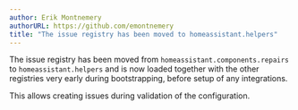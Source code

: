```yaml
---
author: Erik Montnemery
authorURL: https://github.com/emontnemery
title: "The issue registry has been moved to homeassistant.helpers"
---
```


The issue registry has been moved from `homeassistant.components.repairs` to `homeassistant.helpers` and is now loaded together with the other registries very early during bootstrapping, before setup of any integrations.

This allows creating issues during validation of the configuration.
